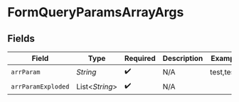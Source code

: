 # FormQueryParamsArrayArgs


## Fields

| Field              | Type               | Required           | Description        | Example            |
| ------------------ | ------------------ | ------------------ | ------------------ | ------------------ |
| `arrParam`         | *String*           | :heavy_check_mark: | N/A                | test,test2         |
| `arrParamExploded` | List\<*String*>    | :heavy_check_mark: | N/A                |                    |